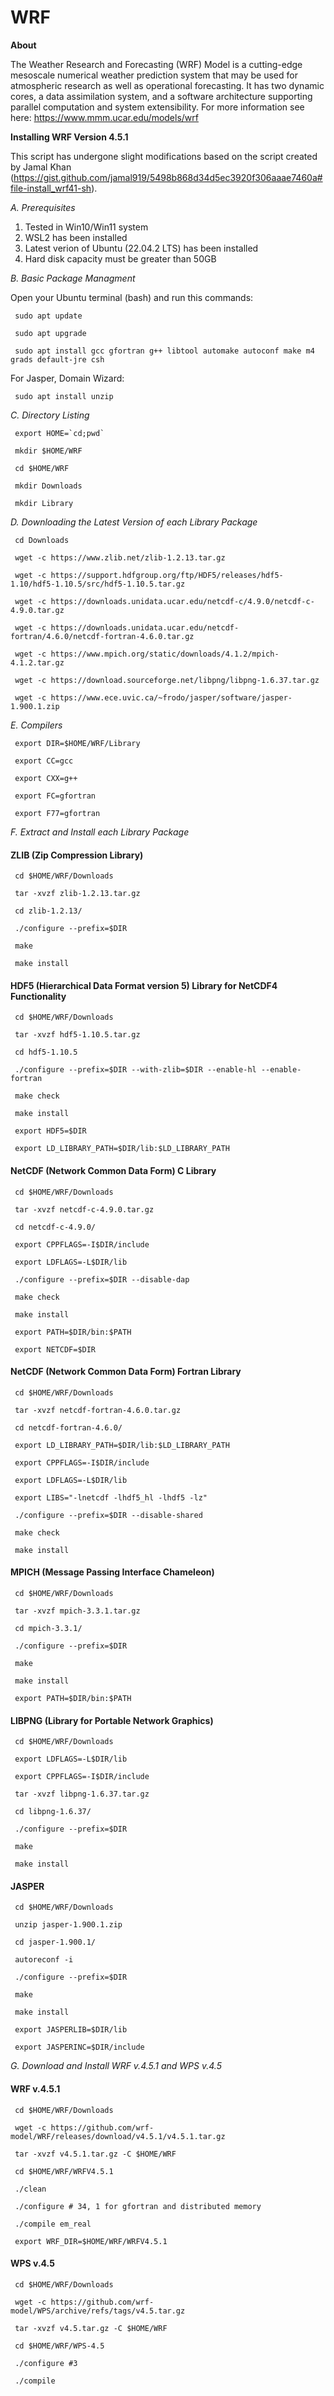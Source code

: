 # WRF

**About**

The Weather Research and Forecasting (WRF) Model is a cutting-edge mesoscale numerical weather prediction system that may be used for atmospheric research as well as operational forecasting. It has two dynamic cores, a data assimilation system, and a software architecture supporting parallel computation and system extensibility. For more information see here:
https://www.mmm.ucar.edu/models/wrf

**Installing WRF Version 4.5.1**

This script has undergone slight modifications based on the script created by Jamal Khan (https://gist.github.com/jamal919/5498b868d34d5ec3920f306aaae7460a#file-install_wrf41-sh).

_A. Prerequisites_
1) Tested in Win10/Win11 system
2) WSL2 has been installed
3) Latest verion of Ubuntu (22.04.2 LTS) has been installed
4) Hard disk capacity must be greater than 50GB

_B. Basic Package Managment_

Open your Ubuntu terminal (bash) and run this commands:

     sudo apt update
  
     sudo apt upgrade
  
     sudo apt install gcc gfortran g++ libtool automake autoconf make m4 grads default-jre csh
  
For Jasper, Domain Wizard:

     sudo apt install unzip

_C. Directory Listing_

     export HOME=`cd;pwd`
  
     mkdir $HOME/WRF
  
     cd $HOME/WRF
  
     mkdir Downloads
     
     mkdir Library

_D. Downloading the Latest Version of each Library Package_

     cd Downloads

     wget -c https://www.zlib.net/zlib-1.2.13.tar.gz
     
     wget -c https://support.hdfgroup.org/ftp/HDF5/releases/hdf5-1.10/hdf5-1.10.5/src/hdf5-1.10.5.tar.gz
     
     wget -c https://downloads.unidata.ucar.edu/netcdf-c/4.9.0/netcdf-c-4.9.0.tar.gz
     
     wget -c https://downloads.unidata.ucar.edu/netcdf-fortran/4.6.0/netcdf-fortran-4.6.0.tar.gz
     
     wget -c https://www.mpich.org/static/downloads/4.1.2/mpich-4.1.2.tar.gz
     
     wget -c https://download.sourceforge.net/libpng/libpng-1.6.37.tar.gz
     
     wget -c https://www.ece.uvic.ca/~frodo/jasper/software/jasper-1.900.1.zip

_E. Compilers_

     export DIR=$HOME/WRF/Library
     
     export CC=gcc
     
     export CXX=g++
     
     export FC=gfortran
     
     export F77=gfortran

_F. Extract and Install each Library Package_

#### ZLIB (Zip Compression Library)

     cd $HOME/WRF/Downloads
     
     tar -xvzf zlib-1.2.13.tar.gz
     
     cd zlib-1.2.13/
     
     ./configure --prefix=$DIR
     
     make
     
     make install

#### HDF5 (Hierarchical Data Format version 5) Library for NetCDF4 Functionality

     cd $HOME/WRF/Downloads
     
     tar -xvzf hdf5-1.10.5.tar.gz
     
     cd hdf5-1.10.5
     
     ./configure --prefix=$DIR --with-zlib=$DIR --enable-hl --enable-fortran
     
     make check
     
     make install
     
     export HDF5=$DIR
     
     export LD_LIBRARY_PATH=$DIR/lib:$LD_LIBRARY_PATH

     
####  NetCDF (Network Common Data Form) C Library

     cd $HOME/WRF/Downloads
     
     tar -xvzf netcdf-c-4.9.0.tar.gz
     
     cd netcdf-c-4.9.0/
     
     export CPPFLAGS=-I$DIR/include 
     
     export LDFLAGS=-L$DIR/lib
     
     ./configure --prefix=$DIR --disable-dap
     
     make check
     
     make install
     
     export PATH=$DIR/bin:$PATH
     
     export NETCDF=$DIR

#### NetCDF (Network Common Data Form) Fortran Library

     cd $HOME/WRF/Downloads
     
     tar -xvzf netcdf-fortran-4.6.0.tar.gz
     
     cd netcdf-fortran-4.6.0/
     
     export LD_LIBRARY_PATH=$DIR/lib:$LD_LIBRARY_PATH
     
     export CPPFLAGS=-I$DIR/include 
     
     export LDFLAGS=-L$DIR/lib
     
     export LIBS="-lnetcdf -lhdf5_hl -lhdf5 -lz" 
     
     ./configure --prefix=$DIR --disable-shared
     
     make check
     
     make install
     
#### MPICH (Message Passing Interface Chameleon)

     cd $HOME/WRF/Downloads
     
     tar -xvzf mpich-3.3.1.tar.gz
     
     cd mpich-3.3.1/
     
     ./configure --prefix=$DIR
     
     make
     
     make install
     
     export PATH=$DIR/bin:$PATH

 #### LIBPNG (Library for Portable Network Graphics)

     cd $HOME/WRF/Downloads
     
     export LDFLAGS=-L$DIR/lib
     
     export CPPFLAGS=-I$DIR/include
     
     tar -xvzf libpng-1.6.37.tar.gz
     
     cd libpng-1.6.37/
     
     ./configure --prefix=$DIR
     
     make
     
     make install

     
 #### JASPER

     cd $HOME/WRF/Downloads
     
     unzip jasper-1.900.1.zip
     
     cd jasper-1.900.1/
     
     autoreconf -i
     
     ./configure --prefix=$DIR
     
     make
     
     make install
     
     export JASPERLIB=$DIR/lib
     
     export JASPERINC=$DIR/include

_G. Download and Install WRF v.4.5.1 and WPS v.4.5_

#### WRF v.4.5.1

     cd $HOME/WRF/Downloads
     
     wget -c https://github.com/wrf-model/WRF/releases/download/v4.5.1/v4.5.1.tar.gz
     
     tar -xvzf v4.5.1.tar.gz -C $HOME/WRF
     
     cd $HOME/WRF/WRFV4.5.1
     
     ./clean
     
     ./configure # 34, 1 for gfortran and distributed memory
     
     ./compile em_real
     
     export WRF_DIR=$HOME/WRF/WRFV4.5.1

 #### WPS v.4.5

     cd $HOME/WRF/Downloads
     
     wget -c https://github.com/wrf-model/WPS/archive/refs/tags/v4.5.tar.gz
     
     tar -xvzf v4.5.tar.gz -C $HOME/WRF
     
     cd $HOME/WRF/WPS-4.5
     
     ./configure #3
     
     ./compile

 











